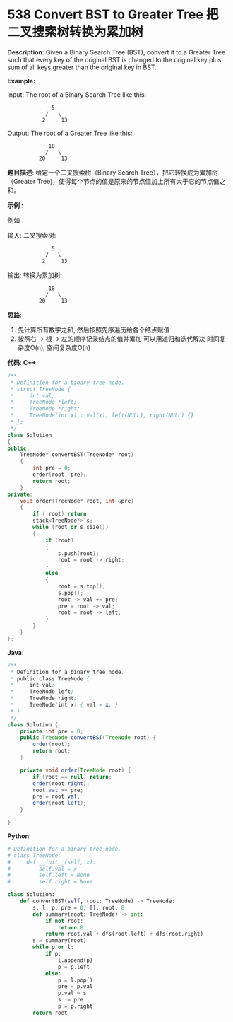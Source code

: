 # 538 Convert BST to Greater Tree 把二叉搜索树转换为累加树

__Description__:
Given a Binary Search Tree (BST), convert it to a Greater Tree such that every key of the original BST is changed to the original key plus sum of all keys greater than the original key in BST.

__Example:__

Input: The root of a Binary Search Tree like this:

```text
              5
            /   \
           2     13
```

Output: The root of a Greater Tree like this:

```text
             18
            /   \
          20     13
```

__题目描述__:
给定一个二叉搜索树（Binary Search Tree），把它转换成为累加树（Greater Tree)，使得每个节点的值是原来的节点值加上所有大于它的节点值之和。

__示例 :__

例如：

输入: 二叉搜索树:

```text
              5
            /   \
           2     13
```

输出: 转换为累加树:

```text
             18
            /   \
          20     13
```

__思路__:

1. 先计算所有数字之和, 然后按照先序遍历给各个结点赋值
2. 按照右 -> 根 -> 左的顺序记录结点的值并累加
可以用递归和迭代解决
时间复杂度O(n), 空间复杂度O(n)

__代码__:
__C++__:

```C++
/**
 * Definition for a binary tree node.
 * struct TreeNode {
 *     int val;
 *     TreeNode *left;
 *     TreeNode *right;
 *     TreeNode(int x) : val(x), left(NULL), right(NULL) {}
 * };
 */
class Solution 
{
public:
    TreeNode* convertBST(TreeNode* root) 
    {
        int pre = 0;
        order(root, pre);
        return root;
    }
private:
    void order(TreeNode* root, int &pre) 
    {
        if (!root) return;
        stack<TreeNode*> s;
        while (root or s.size()) 
        {
            if (root) 
            {
                s.push(root);
                root = root -> right;
            } 
            else 
            {
                root = s.top();
                s.pop();
                root -> val += pre;
                pre = root -> val;
                root = root -> left;
            }
        }
    }
};
```

__Java__:

```Java
/**
 * Definition for a binary tree node.
 * public class TreeNode {
 *     int val;
 *     TreeNode left;
 *     TreeNode right;
 *     TreeNode(int x) { val = x; }
 * }
 */
class Solution {
    private int pre = 0;
    public TreeNode convertBST(TreeNode root) {
        order(root);
        return root;
    }

    private void order(TreeNode root) {
        if (root == null) return;
        order(root.right);
        root.val += pre;
        pre = root.val;
        order(root.left);
    }

}
```

__Python__:

```Python
# Definition for a binary tree node.
# class TreeNode:
#     def __init__(self, x):
#         self.val = x
#         self.left = None
#         self.right = None

class Solution:
    def convertBST(self, root: TreeNode) -> TreeNode:
        s, l, p, pre = 0, [], root, 0
        def summary(root: TreeNode) -> int:
            if not root:
                return 0
            return root.val + dfs(root.left) + dfs(root.right)
        s = summary(root)
        while p or l:
            if p:
                l.append(p)
                p = p.left
            else:
                p = l.pop()
                pre = p.val
                p.val = s
                s -= pre
                p = p.right
        return root
```
